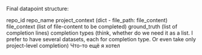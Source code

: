Final datapoint structure:

repo_id
repo_name
project_context (dict - file_path: file_content)
file_context (list of file-content to be completed)
ground_truth (list of completion lines)
completion types (think, whether do we need it as a list. I prefer to have several datasets, each for completion type. Or even take only project-level completion)
Что-то ещё я хотел

